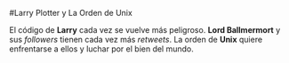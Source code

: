 #Larry Plotter y La Orden de Unix

El código de **Larry** cada vez se vuelve más peligroso.
**Lord Ballmermort** y sus *followers* tienen cada vez más *retweets*.
La orden de **Unix** quiere enfrentarse a ellos y luchar por el bien del mundo.

